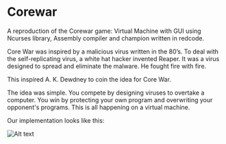 # Corewar
A reproduction of the Corewar game: Virtual Machine with GUI using Ncurses library, Assembly compiler and champion written in redcode.



Core War was inspired by a malicious virus written in the 80’s. To deal with the self-replicating virus, a white hat hacker invented Reaper. It was a virus designed to spread and eliminate the malware. He fought fire with fire.

This inspired A. K. Dewdney to coin the idea for Core War.

The idea was simple. You compete by designing viruses to overtake a computer. You win by protecting your own program and overwriting your opponent's programs. This is all happening on a virtual machine.

Our implementation looks like this: 

![Alt text](https://i.ibb.co/MPzbX8h/May-28-2019-19-36-07.gif "Implementation")

